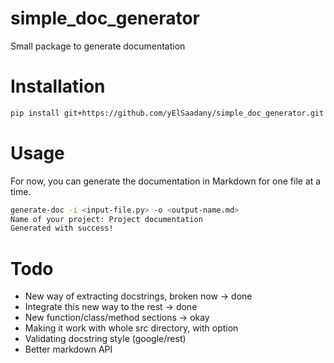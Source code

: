 # simple_doc_generator
Small package to generate documentation

# Installation
```bash
pip install git+https://github.com/yElSaadany/simple_doc_generator.git
```

# Usage
For now, you can generate the documentation in Markdown for one file at a time.
```bash
generate-doc -i <input-file.py> -o <output-name.md>
Name of your project: Project documentation
Generated with success!
```

# Todo
* New way of extracting docstrings, broken now -> done
* Integrate this new way to the rest -> done
* New function/class/method sections -> okay
* Making it work with whole src directory, with option
* Validating docstring style (google/rest)
* Better markdown API
